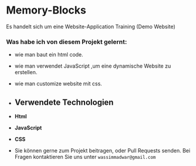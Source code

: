 # Memory-Blocks
Es handelt sich um eine Website-Application Training (Demo Website)


### Was habe ich von diesem Projekt gelernt:
- wie man baut ein html code.
- wie man verwendet JavaScript ,um eine dynamische Website zu erstellen.
- wie man customize website mit css.

- ## Verwendete Technologien
- **Html**
- **JavaScript**
- **CSS**
- Sie können gerne zum Projekt beitragen,  oder Pull Requests senden. Bei Fragen kontaktieren Sie uns unter `wassimmadwar@gmail.com`
